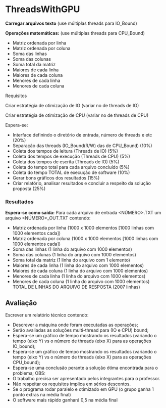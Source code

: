 # ThreadsWithGPU
**Carregar arquivos texto** (use múltiplas threads para IO_Bound)

**Operações matemáticas:** (use múltiplas threads para CPU_Bound)
- Matriz ordenada por linha
- Matriz ordenada por coluna
- Soma das linhas
- Soma das colunas
- Soma total da matriz
- Maiores de cada linha
- Maiores de cada coluna
- Menores de cada linha
- Menores de cada coluna

Requisitos

Criar estratégia de otimização de IO (variar no de threads de IO)

Criar estratégia de otimização de CPU (variar no de threads de CPU)

Espera-se:
- Interface definindo o diretório de entrada, número de threads e etc (20%)
- Separação das threads (IO_Bound(R/W) das de CPU_Bound) (10%)
- Coleta dos tempos de leitura (Threads de IO) (5%)
- Coleta dos tempos de execução (Threads de CPU) (5%)
- Coleta dos tempos de escrita (Threads de IO) (5%)
- Coleta do tempo total para cada arquivo concluído (5%)
- Coleta do tempo TOTAL de execução de software (10%)
- Gerar bons gráficos dos resultados (15%)
- Criar relatório, analisar resultados e concluir a respeito da solução proposta (25%)

### Resultados

**Espera-se como saída:**
Para cada arquivo de entrada <NÚMERO>.TXT um arquivo <NÚMERO>_OUT.TXT contendo:
- Matriz ordenada por linha (1000 x 1000 elementos [1000 linhas com 1000 elementos cada])
- Matriz ordenada por coluna (1000 x 1000 elementos [1000 linhas com 1000 elementos cada])
- Soma das linhas (1 linha do arquivo com 1000 elementos)
- Soma das colunas (1 linha do arquivo com 1000 elementos)
- Soma total da matriz (1 linha do arquivo com 1 elemento)
- Maiores de cada linha (1 linha do arquivo com 1000 elementos)
- Maiores de cada coluna (1 linha do arquivo com 1000 elementos)
- Menores de cada linha (1 linha do arquivo com 1000 elementos)
- Menores de cada coluna (1 linha do arquivo com 1000 elementos)
TOTAL DE LINHAS DO ARQUIVO DE RESPOSTA (2007 linhas)

## Avaliação

Escrever um relatório técnico contendo:
- Descrever a máquina onde foram executadas as operações;
- Serão avaliadas as soluções multi-thread para (IO e CPU) bound;
- Espera-se um gráfico de tempo mostrando os resultados (variando o tempo (eixo Y) vs o número de threads (eixo X) para as operações IO_bound);
- Espera-se um gráfico de tempo mostrando os resultados (variando o tempo (eixo Y) vs o número de threads (eixo X) para as operações CPU_bound);
- Espera-se uma conclusão perante a solução ótima encontrada para o problema;
OBS:
- O trabalho precisa ser apresentado pelos integrantes para o professor.
- Não respeitar os requisitos implica em sérios descontos.
- Se o programa rodar paralelo e otimizado em GPU (o grupo ganha 1 ponto extras na média final)
- O software mais rápido ganhará 0,5 na média final
